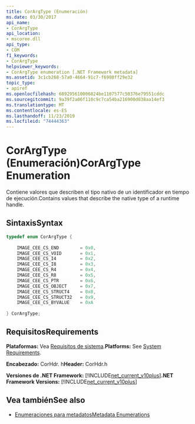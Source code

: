 ```yaml
---
title: CorArgType (Enumeración)
ms.date: 03/30/2017
api_name:
- CorArgType
api_location:
- mscoree.dll
api_type:
- COM
f1_keywords:
- CorArgType
helpviewer_keywords:
- CorArgType enumeration [.NET Framework metadata]
ms.assetid: 3c1cb268-57a0-4664-91c7-f6908ff29e32
topic_type:
- apiref
ms.openlocfilehash: 689295610006824be1107577c50376e79551cddc
ms.sourcegitcommit: 9a39f2a06f110c9c7ca54ba216900d038aa14ef3
ms.translationtype: MT
ms.contentlocale: es-ES
ms.lasthandoff: 11/23/2019
ms.locfileid: "74444363"
---
```

# <a name="corargtype-enumeration"></a><span data-ttu-id="f6a6d-102">CorArgType (Enumeración)</span><span class="sxs-lookup"><span data-stu-id="f6a6d-102">CorArgType Enumeration</span></span>
<span data-ttu-id="f6a6d-103">Contiene valores que describen el tipo nativo de un identificador en tiempo de ejecución.</span><span class="sxs-lookup"><span data-stu-id="f6a6d-103">Contains values that describe the native type of a runtime handle.</span></span>  
  
## <a name="syntax"></a><span data-ttu-id="f6a6d-104">Sintaxis</span><span class="sxs-lookup"><span data-stu-id="f6a6d-104">Syntax</span></span>  
  
```cpp  
typedef enum CorArgType {  
  
    IMAGE_CEE_CS_END        = 0x0,  
    IMAGE_CEE_CS_VOID       = 0x1,  
    IMAGE_CEE_CS_I4         = 0x2,  
    IMAGE_CEE_CS_I8         = 0x3,  
    IMAGE_CEE_CS_R4         = 0x4,  
    IMAGE_CEE_CS_R8         = 0x5,  
    IMAGE_CEE_CS_PTR        = 0x6,  
    IMAGE_CEE_CS_OBJECT     = 0x7,  
    IMAGE_CEE_CS_STRUCT4    = 0x8,  
    IMAGE_CEE_CS_STRUCT32   = 0x9,  
    IMAGE_CEE_CS_BYVALUE    = 0xA  
  
} CorArgType;  
```  
  
## <a name="requirements"></a><span data-ttu-id="f6a6d-105">Requisitos</span><span class="sxs-lookup"><span data-stu-id="f6a6d-105">Requirements</span></span>  
 <span data-ttu-id="f6a6d-106">**Plataformas:** Vea [Requisitos de sistema](../../../../docs/framework/get-started/system-requirements.md).</span><span class="sxs-lookup"><span data-stu-id="f6a6d-106">**Platforms:** See [System Requirements](../../../../docs/framework/get-started/system-requirements.md).</span></span>  
  
 <span data-ttu-id="f6a6d-107">**Encabezado:** CorHdr. h</span><span class="sxs-lookup"><span data-stu-id="f6a6d-107">**Header:** CorHdr.h</span></span>  
  
 <span data-ttu-id="f6a6d-108">**Versiones de .NET Framework:** [!INCLUDE[net_current_v10plus](../../../../includes/net-current-v10plus-md.md)]</span><span class="sxs-lookup"><span data-stu-id="f6a6d-108">**.NET Framework Versions:** [!INCLUDE[net_current_v10plus](../../../../includes/net-current-v10plus-md.md)]</span></span>  
  
## <a name="see-also"></a><span data-ttu-id="f6a6d-109">Vea también</span><span class="sxs-lookup"><span data-stu-id="f6a6d-109">See also</span></span>

- [<span data-ttu-id="f6a6d-110">Enumeraciones para metadatos</span><span class="sxs-lookup"><span data-stu-id="f6a6d-110">Metadata Enumerations</span></span>](../../../../docs/framework/unmanaged-api/metadata/metadata-enumerations.md)
